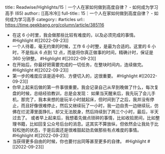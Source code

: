 title:: Readwise/Highlights/15｜一个人在家如何做到高度自律？ - 如何成为学习高手 (65)
author:: [[高冷冷]]
full-title:: 15｜一个人在家如何做到高度自律？ - 如何成为学习高手
category:: #articles
url:: https://time.geekbang.org/column/article/385116

- 在这 6 小时里，我会做那些比较有难度的，以及必须完成的事情。 #Highlight #[[2022-09-23]]
- 一个人待着，毫无约束的时候，工作 6 小时整，是最为合适的。这里的 6 小时，不是指从 6 点到 12 点，而是将你真正做事的时间，精确计时，保证是 360 分钟整。 #Highlight #[[2022-09-23]]
- 在开始后，你最好把需要完成的一切任务，在整块时间内，连续做完。 #Highlight #[[2022-09-23]]
- 第一步的难度应该是适中的、方便切入的，这很重要。 #Highlight #[[2022-09-23]]
- 你早上起来后做的第一件事很重要。我会记录自己从早到晚做了什么，每次复盘的时候，总结经验教训，总是会发现：
  如果当天醒来后，我先玩了会儿手机，那完了，我本来想的是玩半小时就起床，但时间到了之后，我并没有停止，而且好像很难停止，然后又继续玩了一小时，我一边自责一边继续玩，仿佛在烂泥潭里面挣扎，却又无法脱身，然后持续到了两三个小时，最后，半天过去了。
  或者早上起来后，我想着先做点琐碎的事情，比如收拾房间，比如整理书籍，比如回复公众号后台的消息。这其实不算放纵，但依然会让我处于比较松弛的状态，于是后面还是很难鼓起劲去做那些有点难度的事情。 #Highlight #[[2022-09-23]]
- 当获得更多自由的时候，你也要付出同等甚至更多的自律。 #Highlight #[[2022-09-23]]